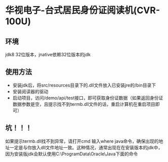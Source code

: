 # 华视电子-台式居民身份证阅读机(CVR-100U)

## 环境

jdk8 32位版本，jnative依赖32位版本的jdk

## 使用方法

* 安装jdk后，将src/resources目录下的.dll文件放入已安装jre的/bin目录下
* 安装阅读器的驱动
* 启动项目，访问/demo/api/test接口，即可获取身份证数据（如果返回身份证数据参数是空，且提示找不到termb.dll文件的话，重启计算机在重启项目即可）

## 坑！！！

如果提示termb.dll找不到异常，请打开cmd 输入where java命令，确保出现的地址一定是与你放入dll文件地址一致。这种情况，通常出现在在安装版本的jdk中，因为安装版jdk会默认使用C:\ProgramData\Oracle\Java下面的命令